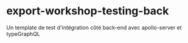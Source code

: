 # export-workshop-testing-back  
Un template de test d'intégration côté back-end avec apollo-server et typeGraphQL